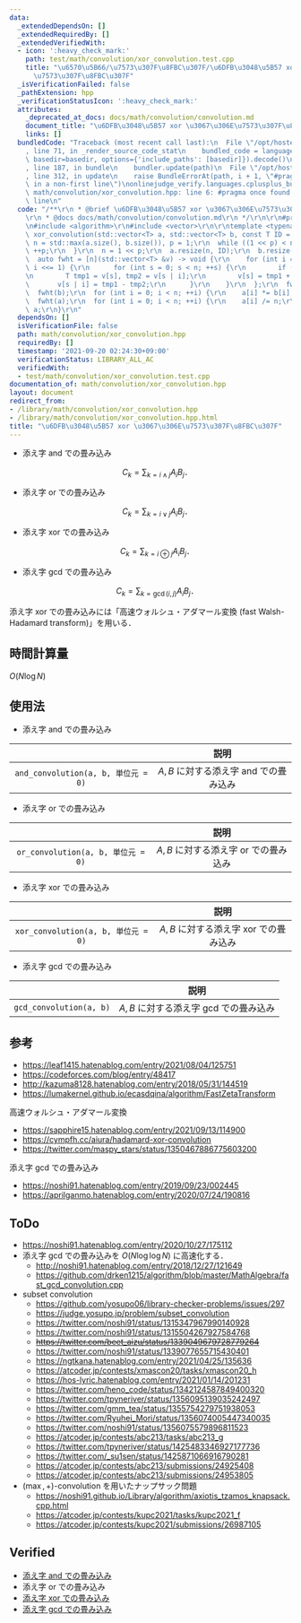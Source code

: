 ```yaml
---
data:
  _extendedDependsOn: []
  _extendedRequiredBy: []
  _extendedVerifiedWith:
  - icon: ':heavy_check_mark:'
    path: test/math/convolution/xor_convolution.test.cpp
    title: "\u6570\u5B66/\u7573\u307F\u8FBC\u307F/\u6DFB\u3048\u5B57 xor \u3067\u306E\
      \u7573\u307F\u8FBC\u307F"
  _isVerificationFailed: false
  _pathExtension: hpp
  _verificationStatusIcon: ':heavy_check_mark:'
  attributes:
    _deprecated_at_docs: docs/math/convolution/convolution.md
    document_title: "\u6DFB\u3048\u5B57 xor \u3067\u306E\u7573\u307F\u8FBC\u307F"
    links: []
  bundledCode: "Traceback (most recent call last):\n  File \"/opt/hostedtoolcache/Python/3.10.0/x64/lib/python3.10/site-packages/onlinejudge_verify/documentation/build.py\"\
    , line 71, in _render_source_code_stat\n    bundled_code = language.bundle(stat.path,\
    \ basedir=basedir, options={'include_paths': [basedir]}).decode()\n  File \"/opt/hostedtoolcache/Python/3.10.0/x64/lib/python3.10/site-packages/onlinejudge_verify/languages/cplusplus.py\"\
    , line 187, in bundle\n    bundler.update(path)\n  File \"/opt/hostedtoolcache/Python/3.10.0/x64/lib/python3.10/site-packages/onlinejudge_verify/languages/cplusplus_bundle.py\"\
    , line 312, in update\n    raise BundleErrorAt(path, i + 1, \"#pragma once found\
    \ in a non-first line\")\nonlinejudge_verify.languages.cplusplus_bundle.BundleErrorAt:\
    \ math/convolution/xor_convolution.hpp: line 6: #pragma once found in a non-first\
    \ line\n"
  code: "/**\r\n * @brief \u6DFB\u3048\u5B57 xor \u3067\u306E\u7573\u307F\u8FBC\u307F\
    \r\n * @docs docs/math/convolution/convolution.md\r\n */\r\n\r\n#pragma once\r\
    \n#include <algorithm>\r\n#include <vector>\r\n\r\ntemplate <typename T>\r\nstd::vector<T>\
    \ xor_convolution(std::vector<T> a, std::vector<T> b, const T ID = 0) {\r\n  int\
    \ n = std::max(a.size(), b.size()), p = 1;\r\n  while ((1 << p) < n) {\r\n   \
    \ ++p;\r\n  }\r\n  n = 1 << p;\r\n  a.resize(n, ID);\r\n  b.resize(n, ID);\r\n\
    \  auto fwht = [n](std::vector<T> &v) -> void {\r\n    for (int i = 1; i < n;\
    \ i <<= 1) {\r\n      for (int s = 0; s < n; ++s) {\r\n        if (s & i) continue;\r\
    \n        T tmp1 = v[s], tmp2 = v[s | i];\r\n        v[s] = tmp1 + tmp2;\r\n \
    \       v[s | i] = tmp1 - tmp2;\r\n      }\r\n    }\r\n  };\r\n  fwht(a);\r\n\
    \  fwht(b);\r\n  for (int i = 0; i < n; ++i) {\r\n    a[i] *= b[i];\r\n  }\r\n\
    \  fwht(a);\r\n  for (int i = 0; i < n; ++i) {\r\n    a[i] /= n;\r\n  }\r\n  return\
    \ a;\r\n}\r\n"
  dependsOn: []
  isVerificationFile: false
  path: math/convolution/xor_convolution.hpp
  requiredBy: []
  timestamp: '2021-09-20 02:24:30+09:00'
  verificationStatus: LIBRARY_ALL_AC
  verifiedWith:
  - test/math/convolution/xor_convolution.test.cpp
documentation_of: math/convolution/xor_convolution.hpp
layout: document
redirect_from:
- /library/math/convolution/xor_convolution.hpp
- /library/math/convolution/xor_convolution.hpp.html
title: "\u6DFB\u3048\u5B57 xor \u3067\u306E\u7573\u307F\u8FBC\u307F"
---
```

- 添え字 and での畳み込み

  $$C_k = \sum_{k = i \land j} A_i B_j \text{．}$$

- 添え字 or での畳み込み

  $$C_k = \sum_{k = i \lor j} A_i B_j \text{．}$$

- 添え字 xor での畳み込み

  $$C_k = \sum_{k = i \oplus j} A_i B_j \text{．}$$

- 添え字 gcd での畳み込み

  $$C_k = \sum_{k = \gcd(i, j)} A_i B_j \text{．}$$

添え字 xor での畳み込みには「高速ウォルシュ・アダマール変換 (fast Walsh-Hadamard transform)」を用いる．


## 時間計算量

$O(N\log{N})$


## 使用法

- 添え字 and での畳み込み

||説明|
|:--:|:--:|
|`and_convolution(a, b, 単位元 = 0)`|$A, B$ に対する添え字 and での畳み込み|

- 添え字 or での畳み込み

||説明|
|:--:|:--:|
|`or_convolution(a, b, 単位元 = 0)`|$A, B$ に対する添え字 or での畳み込み|

- 添え字 xor での畳み込み

||説明|
|:--:|:--:|
|`xor_convolution(a, b, 単位元 = 0)`|$A, B$ に対する添え字 xor での畳み込み|

- 添え字 gcd での畳み込み

||説明|
|:--:|:--:|
|`gcd_convolution(a, b)`|$A, B$ に対する添え字 gcd での畳み込み|


## 参考

- https://leaf1415.hatenablog.com/entry/2021/08/04/125751
- https://codeforces.com/blog/entry/48417
- http://kazuma8128.hatenablog.com/entry/2018/05/31/144519
- https://lumakernel.github.io/ecasdqina/algorithm/FastZetaTransform

高速ウォルシュ・アダマール変換
- https://sapphire15.hatenablog.com/entry/2021/09/13/114900
- https://cympfh.cc/aiura/hadamard-xor-convolution
- https://twitter.com/maspy_stars/status/1350467886775603200

添え字 gcd での畳み込み
  - https://noshi91.hatenablog.com/entry/2019/09/23/002445
  - https://aprilganmo.hatenablog.com/entry/2020/07/24/190816


## ToDo

- https://noshi91.hatenablog.com/entry/2020/10/27/175112
- 添え字 gcd での畳み込みを $O(N\log{\log{N}})$ に高速化する．
  - http://noshi91.hatenablog.com/entry/2018/12/27/121649
  - https://github.com/drken1215/algorithm/blob/master/MathAlgebra/fast_gcd_convolution.cpp
- subset convolution
  - https://github.com/yosupo06/library-checker-problems/issues/297
  - https://judge.yosupo.jp/problem/subset_convolution
  - https://twitter.com/noshi91/status/1315347967990140928
  - https://twitter.com/noshi91/status/1315504267927584768
  - ~~https://twitter.com/beet_aizu/status/1339049679728779264~~
  - https://twitter.com/noshi91/status/1339077655715430401
  - https://ngtkana.hatenablog.com/entry/2021/04/25/135636
  - https://atcoder.jp/contests/xmascon20/tasks/xmascon20_h
  - https://hos-lyric.hatenablog.com/entry/2021/01/14/201231
  - https://twitter.com/heno_code/status/1342124587849400320
  - https://twitter.com/tpyneriver/status/1356095139035242497
  - https://twitter.com/gmm_tea/status/1355754279751938053
  - https://twitter.com/Ryuhei_Mori/status/1356074005447340035
  - https://twitter.com/noshi91/status/1356075579896811523
  - https://atcoder.jp/contests/abc213/tasks/abc213_g
  - https://twitter.com/tpyneriver/status/1425483346927177736
  - https://twitter.com/_su1sen/status/1425871066916790281
  - https://atcoder.jp/contests/abc213/submissions/24925408
  - https://atcoder.jp/contests/abc213/submissions/24953805
- $(\max, +)$-convolution を用いたナップサック問題
  - https://noshi91.github.io/Library/algorithm/axiotis_tzamos_knapsack.cpp.html
  - https://atcoder.jp/contests/kupc2021/tasks/kupc2021_f
  - https://atcoder.jp/contests/kupc2021/submissions/26987105


## Verified

- [添え字 and での畳み込み](https://judge.yosupo.jp/submission/32176)
- 添え字 or での畳み込み
- [添え字 xor での畳み込み](https://judge.yosupo.jp/submission/32459)
- [添え字 gcd での畳み込み](https://atcoder.jp/contests/agc038/submissions/9311349)
